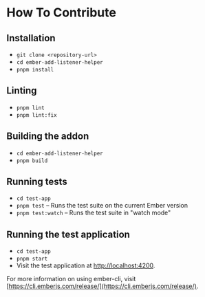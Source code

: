 # How To Contribute

## Installation

- `git clone <repository-url>`
- `cd ember-add-listener-helper`
- `pnpm install`

## Linting

- `pnpm lint`
- `pnpm lint:fix`

## Building the addon

- `cd ember-add-listener-helper`
- `pnpm build`

## Running tests

- `cd test-app`
- `pnpm test` – Runs the test suite on the current Ember version
- `pnpm test:watch` – Runs the test suite in "watch mode"

## Running the test application

- `cd test-app`
- `pnpm start`
- Visit the test application at [http://localhost:4200](http://localhost:4200).

For more information on using ember-cli, visit [https://cli.emberjs.com/release/](https://cli.emberjs.com/release/).
